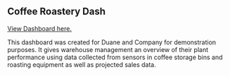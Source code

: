 ## Coffee Roastery Dash

[View Dashboard here.](https://roastery-dash.onrender.com/)


This dashboard was created for Duane and Company for demonstration purposes.  It gives warehouse management an overview of their plant performance using data collected from sensors in coffee storage bins and roasting equipment as well as projected sales data.
